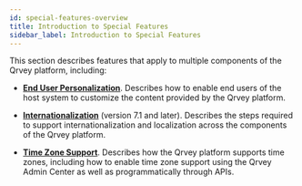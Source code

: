 ```yaml
---
id: special-features-overview
title: Introduction to Special Features
sidebar_label: Introduction to Special Features
---
```

<div style={{textAlign: "justify"}}>

This section describes features that apply to multiple components of the Qrvey platform, including:
* **[End User Personalization](../ui-docs/end-user-personalization/overview.md)**. Describes how to enable end users of the host system to customize the content provided by the Qrvey platform. 

* **[Internationalization](../special-features/internationalization/overview.md)** (version 7.1 and later). Describes the steps required to support internationalization and localization across the components of the Qrvey platform. 

* **[Time Zone Support](../special-features/timezone-support.md)**. Describes how the Qrvey platform supports time zones, including how to enable time zone support using the Qrvey Admin Center as well as programmatically through APIs. 




</div>